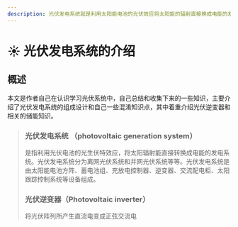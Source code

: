 ```yaml
---
description: 光伏发电系统就是利用太阳能电池的光伏效应将太阳能的辐射直接换成电能的发电系统
---
```


# ☀ 光伏发电系统的介绍

## 概述

本文是作者自己在认识学习光伏系统中，自己总结和收集下来的一些知识，主要介绍了光伏发电系统的组成设计和自己一些混淆知识点，其中着重介绍光伏逆变器和相关的储能知识。

> ### 光伏发电系统 （photovoltaic generation system）
>
>
>
> 是指利用光伏电池的光生伏特效应，将太阳辐射能直接转换成电能的发电系统。光伏发电系统分为离网光伏系统和并网光伏系统等等。光伏发电系统是由太阳能电池方阵、蓄电池组、充放电控制器、逆变器、交流配电柜、太阳跟踪控制系统等设备组成。
>
>
>
> ### 光伏逆变器（Photovoltaic inverter）
>
>
>
> 将光伏阵列所产生直流电变成正弦交流电
